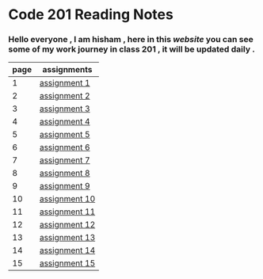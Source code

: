# Code 201 Reading Notes

### Hello everyone , I am hisham , here in this *website* you can see some of my work journey in class 201 , it will be updated daily .

| **page**        | **assignments** |
| ----------- | ----------- |
| 1           | [assignment 1](https://hishamalnaji.github.io/reading-notes/class-01) |
| 2           | [assignment 2](https://hishamalnaji.github.io/reading-notes/class-02) |
| 3           | [assignment 3](https://hishamalnaji.github.io/reading-notes/class-03) |
| 4           | [assignment 4](https://hishamalnaji.github.io/reading-notes/class-04) |
| 5           | [assignment 5](https://hishamalnaji.github.io/reading-notes/class-05) |
| 6           | [assignment 6](https://hishamalnaji.github.io/reading-notes/class-06) |
| 7           | [assignment 7](https://hishamalnaji.github.io/reading-notes/class-07) |
| 8           | [assignment 8](https://hishamalnaji.github.io/reading-notes/class-08) |
| 9           | [assignment 9](https://hishamalnaji.github.io/reading-notes/class-09) |
| 10           | [assignment 10](https://hishamalnaji.github.io/reading-notes/class-10) |
| 11           | [assignment 11](https://hishamalnaji.github.io/reading-notes/class-11) |
| 12           | [assignment 12](https://hishamalnaji.github.io/reading-notes/class-12) |
| 13           | [assignment 13](https://hishamalnaji.github.io/reading-notes/class-13) |
| 14           | [assignment 14]() |
| 15           | [assignment 15]() |
